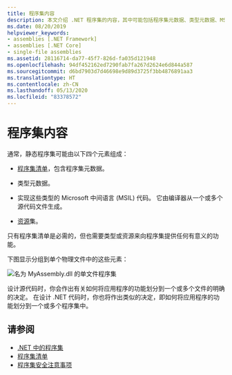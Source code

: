 ```yaml
---
title: 程序集内容
description: 本文介绍 .NET 程序集的内容，其中可能包括程序集元数据、类型元数据、MSIL 代码和资源。
ms.date: 08/20/2019
helpviewer_keywords:
- assemblies [.NET Framework]
- assemblies [.NET Core]
- single-file assemblies
ms.assetid: 28116714-da77-45f7-826d-fa035d121948
ms.openlocfilehash: 94df452162ed7290fab7fa267d2624e6d844a587
ms.sourcegitcommit: d6bd7903d7d46698e9d89d3725f3bb4876891aa3
ms.translationtype: HT
ms.contentlocale: zh-CN
ms.lasthandoff: 05/13/2020
ms.locfileid: "83378572"
---
```

# <a name="assembly-contents"></a>程序集内容

通常，静态程序集可能由以下四个元素组成：

- [程序集清单](manifest.md)，包含程序集元数据。

- 类型元数据。  

- 实现这些类型的 Microsoft 中间语言 (MSIL) 代码。 它由编译器从一个或多个源代码文件生成。

- [资源](../../framework/resources/index.md)集。  

只有程序集清单是必需的，但也需要类型或资源来向程序集提供任何有意义的功能。

下图显示分组到单个物理文件中的这些元素：

![名为 MyAssembly.dll 的单文件程序集](./media/contents/single-file-assembly.gif)

设计源代码时，你会作出有关如何将应用程序的功能划分到一个或多个文件的明确的决定。 在设计 .NET 代码时，你也将作出类似的决定，即如何将应用程序的功能划分到一个或多个程序集中。

## <a name="see-also"></a>请参阅

- [.NET 中的程序集](index.md)
- [程序集清单](manifest.md)
- [程序集安全注意事项](security-considerations.md)
